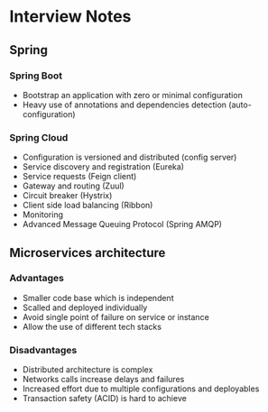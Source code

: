 # Interview Notes

## Spring

### Spring Boot

* Bootstrap an application with zero or minimal configuration
* Heavy use of annotations and dependencies detection (auto-configuration) 

### Spring Cloud

* Configuration is versioned and distributed (config server)
* Service discovery and registration (Eureka)
* Service requests (Feign client)
* Gateway and routing (Zuul)
* Circuit breaker (Hystrix)
* Client side load balancing (Ribbon)
* Monitoring
* Advanced Message Queuing Protocol (Spring AMQP)

## Microservices architecture

### Advantages

* Smaller code base which is independent
* Scalled and deployed individually
* Avoid single point of failure on service or instance
* Allow the use of different tech stacks

### Disadvantages

* Distributed architecture is complex
* Networks calls increase delays and failures
* Increased effort due to multiple configurations and deployables
* Transaction safety (ACID) is hard to achieve

